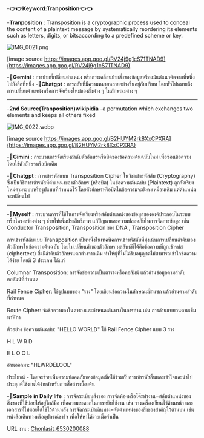 
-**👉👉Keyword:Tranposition👈👈**

-**Tranposition** : Transposition is a cryptographic process used to conceal the content of a plaintext message by systematically reordering its elements such as 
letters, digits, or bitsaccording to a predefined scheme or key.

![IMG_0021.png](file/IMG_0021.png)

[image source https://images.app.goo.gl/RV24j9g1cS71TNAD9](https://images.app.goo.gl/RV24j9g1cS71TNAD9)

-**🤖Gemini** : การย้ายที่เปลี่ยนตำแหน่ง หรือการเคลื่อนย้ายสิ่งของข้อมูลหรือแม้แต่แนวคิดจากที่หนึ่งไปยังอีกที่หนึ่ง
-**🤖Chatgpt** : การสลับที่มีความหมายหลายอย่างขึ้นอยู่กับบริบท โดยทั่วไปหมายถึงการเปลี่ยนตำแหน่งหรือการจัดเรียงใหม่ของสิ่งต่าง ๆ ในลักษณะต่าง ๆ
- -----------------------------------
-**2nd Source(Tranposition)wikipidia**
-a permutation which exchanges two elements and keeps all others fixed

![IMG_0022.webp](file/IMG_1159.png)

[image source https://images.app.goo.gl/B2HUYM2rk8XxCPXRA](https://images.app.goo.gl/B2HUYM2rk8XxCPXRA)

-**🤖Gimini** : กระบวนการจัดเรียงลำดับตัวอักษรหรือบิตของข้อความต้นฉบับใหม่ เพื่อซ่อนข้อความโดยใช้ตัวอักษรหรือบิตเดิม

-**🤖Chatgpt** : การเข้ารหัสแบบ Transposition Cipher ในวิชาเข้ารหัสลับ (Cryptography) ซึ่งเป็นวิธีการเข้ารหัสที่ตำแหน่งของตัวอักษร (หรือบิต) ในข้อความต้นฉบับ (Plaintext) ถูกจัดเรียงใหม่ตามระบบหรือรูปแบบที่กำหนดไว้ โดยตัวอักษรหรือบิตในข้อความจะยังคงเหมือนเดิม แต่ตำแหน่งจะเปลี่ยนไป
- -----------------------------------
-**👤Myself** : กระบวนการที่ใช้ในการจัดเรียงหรือสลับตำแหน่งของข้อมูลขององค์ประกอบในระบบหรือโครงสร้างต่าง ๆ ช่วยให้เพิ่มประสิทธิภาพ เเก้ปัญหาเเละความปลอดภัยในการจัดการข้อมูล เช่น Conductor Transposition, Transposition ของ DNA , Transposition Cipher

การเข้ารหัสลับแบบ Transposition  เป็นหนึ่งในเทคนิคการเข้ารหัสลับที่มุ่งเน้นการเปลี่ยนลำดับของตัวอักษรในข้อความต้นฉบับ โดยไม่เปลี่ยนค่าของตัวอักษร ผลลัพธ์ที่ได้คือข้อความที่ถูกเข้ารหัส (ciphertext) ซึ่งมีลำดับตัวอักษรแตกต่างจากเดิม ทำให้ผู้ที่ไม่ได้รับอนุญาตไม่สามารถเข้าใจข้อความได้ง่าย โดยมี 3 ประเภท ได้เเก่ 

Columnar Transposition: การจัดข้อความเป็นตารางหรือคอลัมน์ แล้วอ่านข้อมูลตามลำดับคอลัมน์ที่กำหนด

Rail Fence Cipher: ใช้รูปแบบของ "ราง" โดยเขียนข้อความในลักษณะซิกแซก แล้วอ่านตามลำดับที่กำหนด

Route Cipher: จัดข้อความลงในตารางและกำหนดเส้นทางในการอ่าน เช่น การอ่านแบบวนตามเข็มนาฬิกา

ตัวอย่าง ข้อความต้นฉบับ: "HELLO WORLD" ใช้ Rail Fence Cipher แบบ 3 ราง 

H   L   W   R   D    

E L O O L

อ่านออกมา: "HLWRDELOOL"

ประโยชน์ - โดยจะช่วยเพิ่มความปลอดภัยของข้อมูลเมื่อใช้ร่วมกับการเข้ารหัสอื่นเเละเข้าใจและนำไปประยุกต์ใช้งานได้ง่ายสำหรับการสื่อสารเบื้องต้น


-**👤Sample in Daily life** : การจัดระเบียบสิ่งของ
  การจัดห้องหรือโต๊ะทำงาน=สลับตำแหน่งของสิ่งของที่ใช้บ่อยให้อยู่ใกล้มือ เพื่อความสะดวกในการหยิบใช้งาน เช่น วางเครื่องเขียนไว้ด้านหน้า และเอกสารที่ไม่ค่อยได้ใช้ไว้ด้านหลัง
  การจัดกระเป๋าเดินทาง=จัดตำแหน่งของสิ่งของสำคัญไว้ด้านบน เช่น หนังสือเดินทางหรืออุปกรณ์ชาร์จ เพื่อให้หาได้ง่ายเมื่อจำเป็น

URL งาน : [Chonlasit_6530200088](https://6530200088.github.io/tranposition.html)



